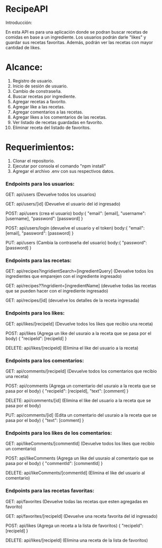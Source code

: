 # RecipeAPI
Introducción: 

En esta API es para una aplicación donde se podran buscar recetas de comidas en base a un ingrediente. 
Los usuarios podrán darle "likes" y guardar sus recetas favoritas. Además, podrán ver las recetas con 
mayor cantidad de likes.

# Alcance:

1. Registro de usuario.
2. Inicio de sesión de usuario.
3. Cambio de constraseña.
5. Buscar recetas por ingrediente. 
6. Agregar recetas a favorito.
7. Agregar like a las recetas.
8. Agregar comentarios a las recetas.
9. Agregar likes a los comentarios de las recetas.
10. Ver listado de recetas guardadas en favorito.
11. Eliminar receta del listado de favoritos.

# Requerimientos:

1. Clonar el repositorio.
2. Ejecutar por consola el comando "npm install"
3. Agregar el archivo .env con sus respectivos datos.

### Endpoints para los usuarios: 

GET: api/users (Devuelve todos los usuarios)

GET: api/users/[id] (Devuelve el usuario del id ingresado)

POST: api/users (crea el usuario)
body:{
    "email": [email],
    "username": [username],
    "password": [password]
}

POST: api/users/login (devuelve el usuario y el token)
body:{
    "email": [email],
    "password": [password]
}

PUT: api/users (Cambia la contraseña del usuario)
body:{
    "password": [password]
}

### Endpoints para las recetas: 

GET: api/recipes?ingridientSearch=[ingredientQuery] (Devuelve todos los ingredientes que emparejen con el ingrediente ingresado)

GET: api/recipes??ingridient=[ingredientName] (devuelve todas las recetas que se pueden hacer con el ingrediente ingresado)

GET: api/recipes/[id] (devuelve los detalles de la receta ingresada)

### Endpoints para los likes:

GET: api/likes/[recipeId] (Devuelve todos los likes que recibio una receta)

POST: api/likes (Agrega un like del usuraio a la receta que se pasa por el body)
{
    "recipeId": [recipeId]
}

DELETE: api/likes/[recipeId] (Elimina el like del usuario a la receta)

### Endpoints para los comentarios:

GET: api/comments/[recipeId] (Devuelve todos los comentarios que recibio una receta)

POST: api/comments (Agrega un comentario del usuraio a la receta que se pasa por el body)
{
    "recipeId": [recipeId],
    "text": [comment]
}

DELETE: api/comments/[id] (Elimina el like del usuario a la receta que se pasa por el body)

PUT: api/comments/[id] (Edita un comentario del usuraio a la receta que se pasa por el body)
{
    "text": [comment]
}

### Endpoints para los likes de los comentarios:

GET: api/likeComments/[commentId] (Devuelve todos los likes que recibio un comentario)

POST: api/likeComments (Agrega un like del usuraio al comentario que se pasa por el body)
{
    "commentId": [commentId]
}

DELETE: api/likeComments/[commentId] (Elimina el like del usuario al comentario)

### Endpoints para las recetas favoritas:

GET: api/favorites (Devuelve todas las recetas que esten agregadas en favorito)

GET: api/favorites/[recipeId] (Devuelve una receta favorita del id ingresado)

POST: api/likes (Agrega un receta a la lista de favoritos)
{
    "recipeId": [recipeId]
}

DELETE: api/likes/[recipeId] (Elimina una receta de la lista de favoritos)
